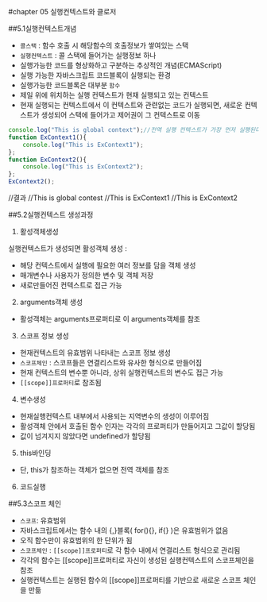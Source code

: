 #chapter 05 실행컨텍스트와 클로저

##5.1실행컨텍스트개념

- `콜스택` : 함수 호출 시 해당함수의 호출정보가 쌓여있는 스택
- `실행컨텍스트` : 콜 스택에 들어가는 실행정보 하나
- 실행가능한 코드를 형상화하고 구분하는 추상적인 개념(ECMAScript)
- 실행 가능한 자바스크립트 코드블록이 실행되는 환경
- 실행가능한 코드블록은 대부분 `함수`
- 제일 위에 위치하는 실행 컨텍스트가 현재 실행되고 있는 컨텍스트
- 현재 실행되는 컨텍스트에서 이 컨텍스트와 관련없는 코드가 실행되면, 새로운 컨텍스트가 생성되어 스택에 들어가고 제어권이 그 컨텍스트로 이동

```javascript
console.log("This is global context");//전역 실행 컨텍스트가 가장 먼저 실행된다
function ExContext1(){
	console.log("This is ExContext1");
};
function ExContext2(){
	console.log("This is ExContext2");
};
ExContext2();
```

//결과
//This is global contest
//This is ExContext1
//This is ExContext2

##5.2실행컨텍스트 생성과정

1) 활성객체생성

실행컨텍스트가 생성되면 활성객체 생성 :
- 해당 컨텍스트에서 실행에 필요한 여러 정보를 담을 객체 생성
- 매개변수나 사용자가 정의한 변수 및 객체 저장
- 새로만들어진 컨텍스트로 접근 가능

2) arguments객체 생성

- 활성객체는 arguments프로퍼티로 이 arguments객체를 참조

3) 스코프 정보 생성

- 현재컨텍스트의 유효범위 나타내는 스코프 정보 생성
- `스코프체인` : 스코프들은 연결리스트와 유사한 형식으로 만들어짐
- 현재 컨텍스트의 변수뿐 아니라, 상위 실행컨텍스트의 변수도 접근 가능
- `[[scope]]프로퍼티`로 참조됨

4) 변수생성

- 현재실행컨텍스트 내부에서 사용되는 지역변수의 생성이 이루어짐
- 활성객체 안에서 호출된 함수 인자는 각각의 프로퍼티가 만들어지고 그값이 할당됨
- 값이 넘겨지지 않았다면 undefined가 할당됨

5) this바인딩

- 단, this가 참조하는 객체가 없으면 전역 객체를 참조

6) 코드실행

##5.3스코프 체인

- `스코프`: 유효범위
- 자바스크립트에서는 함수 내의 {,}블록( for(){}, if{} )은 유효범위가 없음
- 오직 함수만이 유효범위의 한 단위가 됨
- `스코프체인` : `[[scope]]프로퍼티`로 각 함수 내에서 연결리스트 형식으로 관리됨
- 각각의 함수는 [[scope]]프로퍼티로 자신이 생성된 실행컨텍스트의 스코프체인을 참조
- 실행컨텍스트는 실행된 함수의 [[scope]]프로퍼티를 기반으로 새로운 스코프 체인을 만듦




